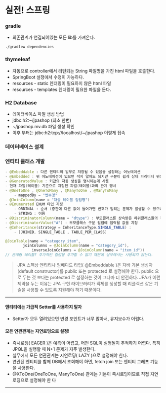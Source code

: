 # 실전! 스프링

### gradle
-   의존관계가 연결되어있는 모든 lib를 가져온다.

``./gradlew dependencies``


### thymeleaf

- 자동으로 controller에서  리턴되는 String 파일명을 가진 html 파일을 호출한다.
- SpringBoot 설정에서 수정이 가능하다.
- resources - static 렌더링이 필요하지 않은 html 파일
- resources - templates 렌더링이 필요한 파일을 둔다.


### H2 Database

- 데이터베이스 파일 생성 방법
- jdbc:h2:~/jpashop (최소 한번)
- ~/jpashop.mv.db 파일 생성 확인
- 이후 부터는 jdbc:h2:tcp://localhost/~/jpashop 이렇게 접속

### 데이터베이스 설계

### 엔티티 클래스 개발
~~~java 
- @Embeddable : 다른 엔티티의 일부로 저장될 수 있음을 설정하는 어노테이션
- @Embedded : 위 어노테이션이 있으면 적지 않아도 되지만 구분이 쉽게 상대 파리미터 위에도 명시  
- @GeneratedValue : 키값의 자동 생성을 명시하는데 사용
- 현재 파일(테이블) 기준으로 지정된 파일(테이블)과의 관계 명시
- @OneToOne , @OneToMany , @ManyToOne , @ManyToMany
    - mappedBy = "변수명"   
- @JoinColumn(name = "대상 테이블 컬럼명")    
- @Enumerated ENUM 타입 지정
    - ORDINAL : 순서 (중간에 다른 값이 들어가면 번호가 밀리는 문제가 발생할 수 있으니 절대 사용하면 X)
    - STRING : 이름
- @DiscriminatorColumn(name = "dtype") : 부모클래스를 상속받은 하위클래스들의 구분할 컬럼을 생성
- @DiscriminatorValue("A") : 부모클래스 구분 컬럼에 입력될 값을 지정
- @Inheritance(strategy = InheritanceType.SINGLE_TABLE) :
    - [JOINED, SINGLE_TABLE , TABLE_PER_CLASS]
~~~

~~~java
@JoinTable(name = "category_item",
        joinColumns = @JoinColumn(name = "category_id"),
            inverseJoinColumns = @JoinColumn(name = "item_id"))
// 관계형 테이블? 추가적인 컬럼을 추가할 수 없기 때문에 실무에서는 사용되지 않는다.
~~~ 

> JPA 스펙상 엔티티나 임베디드 타입( @Embeddable )은 자바 기본 생성자(default constructor)를 
> public 또는 protected 로 설정해야 한다. 
> public 으로 두는 것 보다는 protected 로 설정하는 것이 그나마 더 안전하다.
> JPA가 이런 제약을 두는 이유는 
> JPA 구현 라이브러리가 객체를 생성할 때 리플랙션 같은 기술을 사용할 수 있도록 지원해야 하기 때문이다.


* * *

#### 엔티티에는 가급적 Setter를 사용하지 말자
- Setter가 모두 열려있으면 변경 포인트가 너무 많아서, 유지보수가 어렵다.

#### 모든 연관관계는 지연로딩으로 설정!
- 즉시로딩( EAGER )은 예측이 어렵고, 어떤 SQL이 실행될지 추적하기 어렵다. 
  특히 JPQL을 실행할 때 N+1 문제가 자주 발생한다.
- 실무에서 모든 연관관계는 지연로딩( LAZY )으로 설정해야 한다.
- 연관된 엔티티를 함께 DB에서 조회해야 하면, fetch join 또는 엔티티 그래프 기능을 사용한다.
- @XToOne(OneToOne, ManyToOne) 관계는 기본이 즉시로딩이므로 직접 지연로딩으로 설정해야 한
  다
  


* * *